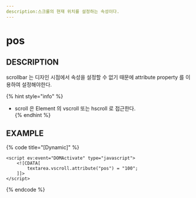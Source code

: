 ```yaml
---
description:스크롤의 현재 위치를 설정하는 속성이다. 
---
```


# pos

## DESCRIPTION

scrollbar 는 디자인 시점에서 속성을 설정할 수 없기 때문에 attribute property 를 이용하여 설정해야한다.

{% hint style="info" %}
* scroll 은 Element 의 vscroll 또는 hscroll 로 접근한다.  
{% endhint %}

## EXAMPLE

{% code title="\[Dynamic\]" %}
```markup
<script ev:event="DOMActivate" type="javascript">
    <![CDATA[
        textarea.vscroll.attribute("pos") = "100";
    ]]>
</script>
```
{% endcode %}